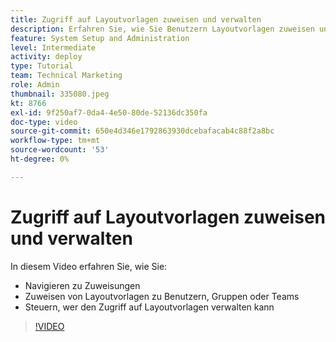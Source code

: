 ```yaml
---
title: Zugriff auf Layoutvorlagen zuweisen und verwalten
description: Erfahren Sie, wie Sie Benutzern Layoutvorlagen zuweisen und steuern können, wer den Zugriff verwalten kann.
feature: System Setup and Administration
level: Intermediate
activity: deploy
type: Tutorial
team: Technical Marketing
role: Admin
thumbnail: 335080.jpeg
kt: 8766
exl-id: 9f250af7-0da4-4e50-80de-52136dc350fa
doc-type: video
source-git-commit: 650e4d346e1792863930dcebafacab4c88f2a8bc
workflow-type: tm+mt
source-wordcount: '53'
ht-degree: 0%

---
```


# Zugriff auf Layoutvorlagen zuweisen und verwalten

In diesem Video erfahren Sie, wie Sie:

* Navigieren zu Zuweisungen
* Zuweisen von Layoutvorlagen zu Benutzern, Gruppen oder Teams
* Steuern, wer den Zugriff auf Layoutvorlagen verwalten kann

>[!VIDEO](https://video.tv.adobe.com/v/335080/?quality=12&learn=on)
